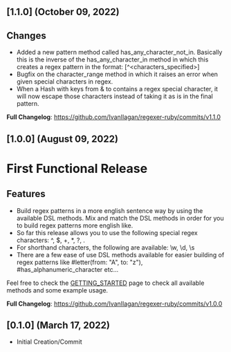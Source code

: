 ## [1.1.0] (October 09, 2022)
## Changes
* Added a new pattern method called has_any_character_not_in. Basically this is the inverse of the has_any_character_in method in which this creates a regex pattern in the format: [^<characters_specified>]
* Bugfix on the character_range method in which it raises an error when given special characters in regex.
* When a Hash with keys from & to contains a regex special character, it will now escape those characters instead of taking it as is in the final pattern.

**Full Changelog**: https://github.com/IvanIlagan/regexer-ruby/commits/v1.1.0


## [1.0.0] (August 09, 2022)
# First Functional Release

## Features
* Build regex patterns in a more english sentence way by using the available DSL methods. Mix and match the DSL methods in order for you to build regex patterns more english like.
* So far this release allows you to use the following special regex characters: ^, $, +, *, ?, .
* For shorthand characters, the following are available: \w, \d, \s
* There are a few ease of use DSL methods available for easier building of regex patterns like #letter(from: "A", to: "z"), #has_alphanumeric_character etc...

Feel free to check the [GETTING_STARTED](./GETTING_STARTED.md) page to check all available methods and some example usage.

**Full Changelog**: https://github.com/IvanIlagan/regexer-ruby/commits/v1.0.0

## [0.1.0] (March 17, 2022)

- Initial Creation/Commit
